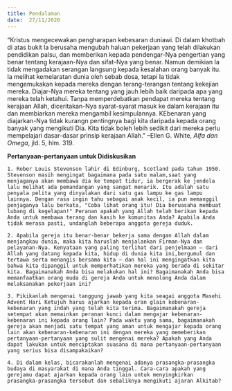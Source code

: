 ```yaml
---
title: Pendalaman
date:  27/11/2020
---
```


“Kristus mengecewakan pengharapan kebesaran duniawi. Di dalam khotbah di atas bukit Ia berusaha mengubah haluan pekerjaan yang telah dilakukan pendidikan palsu, dan memberikan kepada pendengar-Nya pengertian yang benar tentang kerajaan-Nya dan sifat-Nya yang benar. Namun demikian Ia tidak mengadakan serangan langsung kepada kesalahan orang banyak itu. Ia melihat kemelaratan dunia oleh sebab dosa, tetapi Ia tidak mengemukakan kepada mereka dengan terang-terangan tentang kekejian mereka. Diajar-Nya mereka tentang yang jauh lebih baik daripada apa yang mereka telah ketahui. Tanpa memperdebatkan pendapat mereka tentang kerajaan Allah, diceritakan-Nya syarat-syarat masuk ke dalam kerajaan itu dan membiarkan mereka mengambil kesimpulannya. KEbenaran yang diajarkan-Nya tidak kurangn pentingnya bagi kita daripada kepada orang banyak yang mengikuti Dia. Kita tidak boleh lebih sedikit dari mereka perlu mempelajari dasar-dasar prinsip kerajaan Allah." –Ellen G. White, _Alfa dan Omega_, jld. 5, hlm. 319.

**Pertanyaan-pertanyaan untuk Didiskusikan**

`1.	Rober Louis Stevenson lahir di Edinburg, Scotland pada tahun 1950. Stevenson masih mengingat bagaimana pada satu malam,saat yang menjaganya akan membawa dia ke tempat tidur, ia bergerak ke jendela lalu melihat ada pemandangan yang sangat menarik. Itu adalah satu penyala pelita yang dinyalakan dari satu gas lampu ke gas lampu lainnya. Dengan rasa ingin tahu sebagai anak kecil, ia pun memanggil penjaganya lalu berkata, "Coba lihat orang itu! Dia beruasaha membuat lubang di kegelapan!" Peranan apakah yang Allah telah berikan kepada Anda untuk membawa terang dan kasih ke komunitas Anda? Apabila Anda tidak merasa pasti, undanglah beberapa anggota gereja duduk.`

`2.	Apabila gereja itu benar-benar bekerja sama dengan Allah dalam menjangkau dunia, maka kita haruslah menjalankan Firman-Nya dan pelayanan-Nya. Kenyataan yang paling terlihat dari penjelmaan – dari Allah yang datang kepada kita, hidup di dunia kita ini,bergumul dan tertawa serta menangis bersama kita – dan hal ini mengingatkan kita bahwa kita dipanggil untuk memperhatikan mereka yang berada di sekitar kita. Bagaimanakah Anda bisa melakukan hal ini? Bagaimanakah Anda bisa memanfaatkan orang muda di gereja Anda untuk menolong Anda dalam melaksanakan pekerjaan ini?`

`3.	Pikikanlah mengenai tanggung jawab yang kita seagai anggota Masehi Advent Hari Ketujuh harus ajarkan kepada oran glain kebenaran-kebenaran yang indah yang telah kita terima. Bagaimanakah gereja setempat akan memainkan peranan kunci dalam mengajar kebenaran-kebenaran ini kepada orang lain? Pada waktu yang sama, bagaimanakah gereja akan menjadi satu tempat yang aman untuk mengajar kepada orang lain akan kebenaran-kebenaran ini dengan mereka yang memeberikan pertanyaan-pertanyaan yang sulit mengenai mereka? Apakah yang Anda dapat lakukan untuk menciptakan suasana di mana pertanyaan-pertanyaan yang serius bisa disampakaikan?`

`4.	Di dalam kelas, bicarakanlah mengenai adanya prasangka-prasangka budaya di masyarakat di mana Anda tinggal. Cara-cara apakah yang gerejamu dapat ajarkan kepada orang lain untuk menyingkirkan prasangka-prasangka tersebut dan sebaliknya mengikuti ajaran Alkitab?`